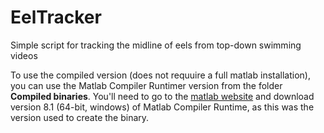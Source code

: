 # EelTracker
Simple script for tracking the midline of eels from top-down swimming videos

To use the compiled version (does not requuire a full matlab installation), you can use the Matlab Compiler Runtimer version from the folder **Compiled binaries**.  You'll need to go to the [matlab website](https://www.mathworks.com/products/compiler/mcr.html) and download version 8.1 (64-bit, windows) of Matlab Compiler Runtime, as this was the version used to create the binary.
